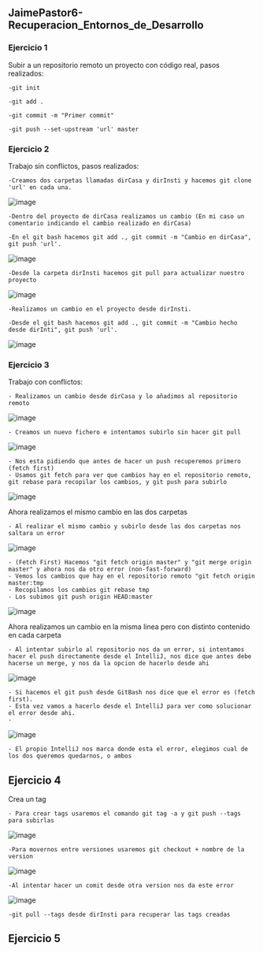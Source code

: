 ## JaimePastor6-Recuperacion_Entornos_de_Desarrollo
### Ejercicio 1 

Subir a un repositorio remoto un proyecto con código real, pasos realizados: 
 
    -git init 
  
    -git add .
  
    -git commit -m "Primer commit"
  
    -git push --set-upstream 'url' master


### Ejercicio 2

Trabajo sin conflictos, pasos realizados:

    -Creamos dos carpetas llamadas dirCasa y dirInsti y hacemos git clone 'url' en cada una.
  
  ![image](https://user-images.githubusercontent.com/72935966/114542604-6b870d00-9c58-11eb-8a9b-3d9b863acb37.png)
 
    -Dentro del proyecto de dirCasa realizamos un cambio (En mi caso un comentario indicando el cambio realizado en dirCasa)
  
    -En el git bash hacemos git add ., git commit -m "Cambio en dirCasa", git push 'url'.
  
  ![image](https://user-images.githubusercontent.com/72935966/114542758-983b2480-9c58-11eb-847a-91840ac097a2.png)
  
    -Desde la carpeta dirInsti hacemos git pull para actualizar nuestro proyecto
   
   ![image](https://user-images.githubusercontent.com/72935966/114543133-1697c680-9c59-11eb-8012-8df9a9d5f5f1.png)

    -Realizamos un cambio en el proyecto desde dirInsti.
   
    -Desde el git bash hacemos git add ., git commit -m "Cambio hecho desde dirInti", git push 'url'.
   
   ![image](https://user-images.githubusercontent.com/72935966/114543526-99b91c80-9c59-11eb-9985-8f2895c17108.png)
   
   
   ### Ejercicio 3
   
   Trabajo con conflictos:
   
    - Realizamos un cambio desde dirCasa y lo añadimos al repositorio remoto

  ![image](https://user-images.githubusercontent.com/72935966/114544568-1e586a80-9c5b-11eb-9ef1-9702515fc9bc.png)

    - Creamos un nuevo fichero e intentamos subirlo sin hacer git pull 

  ![image](https://user-images.githubusercontent.com/72935966/114545686-8b203480-9c5c-11eb-8c84-66b0edf0221e.png)
  
    - Nos esta pidiendo que antes de hacer un push recuperemos primero (fetch first)
    - Usamos git fetch para ver que cambios hay en el repositorio remoto, git rebase para recopilar los cambios, y git push para subirlo
   ![image](https://user-images.githubusercontent.com/72935966/114546034-fff36e80-9c5c-11eb-8ec5-969c7b220b34.png)

  Ahora realizamos el mismo cambio en las dos carpetas
 
    - Al realizar el mismo cambio y subirlo desde las dos carpetas nos saltara un error

![image](https://user-images.githubusercontent.com/72935966/114547058-3a114000-9c5e-11eb-8c88-d98d7a554824.png)

    - (Fetch First) Hacemos "git fetch origin master" y "git merge origin master" y ahora nos da otro error (non-fast-forward)
    - Vemos los cambios que hay en el repositorio remoto "git fetch origin master:tmp
    - Recopilamos los cambios git rebase tmp
    - Los subimos git push origin HEAD:master 
  
  ![image](https://user-images.githubusercontent.com/72935966/114548153-aa6c9100-9c5f-11eb-8931-2909972e7047.png)
  
 Ahora realizamos un cambio en la misma linea pero con distinto contenido en cada carpeta
 
    - Al intentar subirlo al repositorio nos da un error, si intentamos hacer el push directamente desde el IntelliJ, nos dice que antes debe hacerse un merge, y nos da la opcion de hacerlo desde ahi

![image](https://user-images.githubusercontent.com/72935966/114549599-7b571f00-9c61-11eb-81a7-f486fe3616d9.png)

    - Si hacemos el git push desde GitBash nos dice que el error es (fetch first).
    - Esta vez vamos a hacerlo desde el IntelliJ para ver como solucionar el error desde ahi.
    - 
 ![image](https://user-images.githubusercontent.com/72935966/114551447-b5c1bb80-9c63-11eb-9d3f-884b192e5e68.png)
 
    - El propio IntelliJ nos marca donde esta el error, elegimos cual de los dos queremos quedarnos, o ambos



## Ejercicio 4

Crea un tag

    - Para crear tags usaremos el comando git tag -a y git push --tags para subirlas
   ![image](https://user-images.githubusercontent.com/72935966/114717640-85e2e880-9d35-11eb-87a5-0a9267de4bb8.png)

    -Para movernos entre versiones usaremos git checkout + nombre de la version 
    
   ![image](https://user-images.githubusercontent.com/72935966/114718074-f7bb3200-9d35-11eb-855c-cffa343b5c25.png)

    -Al intentar hacer un comit desde otra version nos da este error 
    
 ![image](https://user-images.githubusercontent.com/72935966/114718274-26390d00-9d36-11eb-896b-6cc03545c53e.png)
 
    -git pull --tags desde dirInsti para recuperar las tags creadas
    

## Ejercicio 5

 
 
 

   
    
    
